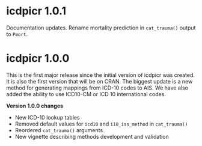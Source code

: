# icdpicr 1.0.1

Documentation updates. Rename mortality prediction in `cat_trauma()` output to `Pmort`.

# icdpicr 1.0.0

This is the first major release since the initial version of icdpicr was created. It is also the first version that will be on CRAN. The biggest update is a new method for generating mappings from ICD-10 codes to AIS. We have also added the ability to use ICD10-CM or ICD 10 international codes. 

**Version 1.0.0 changes**

- New ICD-10 lookup tables 
- Removed default values for `icd10` and `i10_iss_method` in `cat_trauma()`
- Reordered `cat_trauma()` arguments
- New vignette describing methods development and validation

